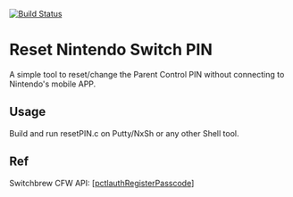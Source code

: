 [![Build Status](https://img.shields.io/badge/build%20-passing-brightgreen.svg)](https://github.com/jcju/opencv_bazel_win)


# Reset Nintendo Switch PIN

A simple tool to reset/change the Parent Control PIN without connecting to Nintendo's mobile APP.



## Usage

Build and run resetPIN.c on Putty/NxSh or any other Shell tool.



## Ref

Switchbrew CFW API: [[pctlauthRegisterPasscode](https://switchbrew.github.io/libnx/pctlauth_8h.html#ab9fad9a58c8f98e494ba59d57a0e6c3c)]
